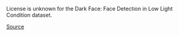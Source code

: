 License is unknown for the Dark Face: Face Detection in Low Light Condition dataset.

[Source](https://flyywh.github.io/CVPRW2019LowLight/)